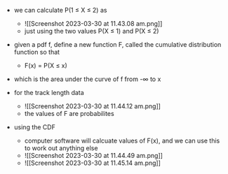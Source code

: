 
- we can calculate P(1 ≤ X ≤ 2) as 
	- ![[Screenshot 2023-03-30 at 11.43.08 am.png]]
	- just using the two values P(X ≤ 1) and P(X ≤ 2)
- given a pdf f, define a new function F, called the cumulative distribution function so that 
	- F(x) = P(X ≤ x)
- which is the area under the curve of f from -∞ to x

- for the track length data 
	- ![[Screenshot 2023-03-30 at 11.44.12 am.png]]
	- the values of F are probabilites 

- using the CDF 
	- computer software will calcuate values of F(x), and we can use this to work out anything else 
	- ![[Screenshot 2023-03-30 at 11.44.49 am.png]]
	- ![[Screenshot 2023-03-30 at 11.45.14 am.png]]